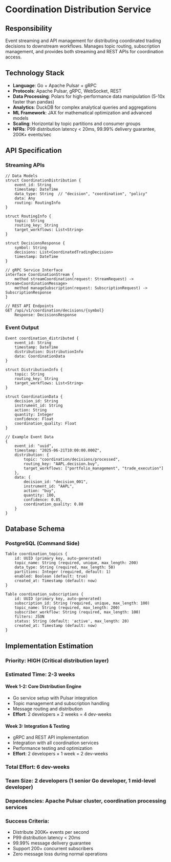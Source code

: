 # Coordination Distribution Service

## Responsibility
Event streaming and API management for distributing coordinated trading decisions to downstream workflows. Manages topic routing, subscription management, and provides both streaming and REST APIs for coordination access.

## Technology Stack
- **Language**: Go + Apache Pulsar + gRPC
- **Protocols**: Apache Pulsar, gRPC, WebSocket, REST
- **Data Processing**: Polars for high-performance data manipulation (5-10x faster than pandas)
- **Analytics**: DuckDB for complex analytical queries and aggregations
- **ML Framework**: JAX for mathematical optimization and advanced models
- **Scaling**: Horizontal by topic partitions and consumer groups
- **NFRs**: P99 distribution latency < 20ms, 99.99% delivery guarantee, 200K+ events/sec

## API Specification

### Streaming APIs
```pseudo
// Data Models
struct CoordinationDistribution {
    event_id: String
    timestamp: DateTime
    data_type: String  // "decision", "coordination", "policy"
    data: Any
    routing: RoutingInfo
}

struct RoutingInfo {
    topic: String
    routing_key: String
    target_workflows: List<String>
}

struct DecisionsResponse {
    symbol: String
    decisions: List<CoordinatedTradingDecision>
    timestamp: DateTime
}

// gRPC Service Interface
interface CoordinationStream {
    method streamCoordination(request: StreamRequest) -> Stream<CoordinationMessage>
    method manageSubscription(request: SubscriptionRequest) -> SubscriptionResponse
}

// REST API Endpoints
GET /api/v1/coordination/decisions/{symbol}
    Response: DecisionsResponse
```

### Event Output
```pseudo
Event coordination_distributed {
    event_id: String
    timestamp: DateTime
    distribution: DistributionInfo
    data: CoordinationData
}

struct DistributionInfo {
    topic: String
    routing_key: String
    target_workflows: List<String>
}

struct CoordinationData {
    decision_id: String
    instrument_id: String
    action: String
    quantity: Integer
    confidence: Float
    coordination_quality: Float
}

// Example Event Data
{
    event_id: "uuid",
    timestamp: "2025-06-21T10:00:00.000Z",
    distribution: {
        topic: "coordination/decisions/processed",
        routing_key: "AAPL.decision.buy",
        target_workflows: ["portfolio_management", "trade_execution"]
    },
    data: {
        decision_id: "decision_001",
        instrument_id: "AAPL",
        action: "buy",
        quantity: 100,
        confidence: 0.85,
        coordination_quality: 0.88
    }
}
```

## Database Schema

### PostgreSQL (Command Side)
```pseudo
Table coordination_topics {
    id: UUID (primary key, auto-generated)
    topic_name: String (required, unique, max_length: 200)
    data_type: String (required, max_length: 50)
    partitions: Integer (required, default: 1)
    enabled: Boolean (default: true)
    created_at: Timestamp (default: now)
}

Table coordination_subscriptions {
    id: UUID (primary key, auto-generated)
    subscription_id: String (required, unique, max_length: 100)
    topic_name: String (required, max_length: 200)
    subscriber_workflow: String (required, max_length: 100)
    filters: JSON
    status: String (default: 'active', max_length: 20)
    created_at: Timestamp (default: now)
}
```

## Implementation Estimation

### Priority: **HIGH** (Critical distribution layer)
### Estimated Time: **2-3 weeks**

#### Week 1-2: Core Distribution Engine
- Go service setup with Pulsar integration
- Topic management and subscription handling
- Message routing and distribution
- **Effort**: 2 developers × 2 weeks = 4 dev-weeks

#### Week 3: Integration & Testing
- gRPC and REST API implementation
- Integration with all coordination services
- Performance testing and optimization
- **Effort**: 2 developers × 1 week = 2 dev-weeks

### Total Effort: **6 dev-weeks**
### Team Size: **2 developers** (1 senior Go developer, 1 mid-level developer)
### Dependencies: Apache Pulsar cluster, coordination processing services

### Success Criteria:
- Distribute 200K+ events per second
- P99 distribution latency < 20ms
- 99.99% message delivery guarantee
- Support 200+ concurrent subscribers
- Zero message loss during normal operations
